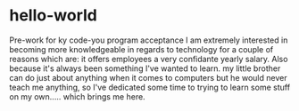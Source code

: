 # hello-world
Pre-work for ky code-you program acceptance 
I am extremely interested in becoming more knowledgeable in regards to technology for a couple of reasons which are: it offers employees a very confidante yearly salary. Also because it's always been something I've wanted to learn. my little brother can do just about anything when it comes to computers but he would never teach me anything, so I've dedicated some time to trying to learn some stuff on my own..... which brings me here. 
